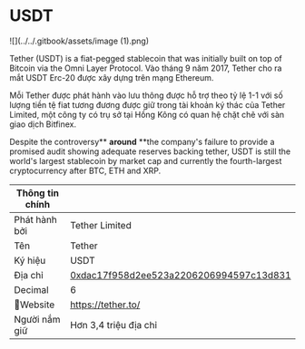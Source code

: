 # USDT

![](../../.gitbook/assets/image (1).png)

Tether (USDT) is a fiat-pegged stablecoin that was initially built on top of Bitcoin via the Omni Layer Protocol.  Vào tháng 9 năm 2017, Tether cho ra mắt USDT Erc-20 được xây dựng trên mạng Ethereum.

Mỗi Tether được phát hành vào lưu thông được hỗ trợ theo tỷ lệ 1-1 với số lượng tiền tệ fiat tương đương được giữ trong tài khoản ký thác của Tether Limited, một công ty có trụ sở tại Hồng Kông có quan hệ chặt chẽ với sàn giao dịch Bitfinex.

Despite the controversy** **around** **the company's failure to provide a promised audit showing adequate reserves backing tether, USDT is still the world's largest stablecoin by market cap and currently the fourth-largest cryptocurrency after BTC, ETH and XRP.

| Thông tin chính |                                                                                                                  |
| --------------- | ---------------------------------------------------------------------------------------------------------------- |
| Phát hành bởi   | Tether Limited                                                                                                   |
| Tên             | Tether                                                                                                           |
| Ký hiệu         | USDT                                                                                                             |
| Địa chỉ         | [0xdac17f958d2ee523a2206206994597c13d831](https://etherscan.io/token/0xdac17f958d2ee523a2206206994597c13d831ec7) |
| Decimal         | 6                                                                                                                |
| Website        | [https://tether.to/ ](https://tether.to)                                                                         |
| Người nắm giữ   | Hơn 3,4 triệu địa chỉ                                                                                            |

